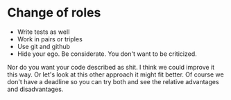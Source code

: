 # Change of roles


* Write tests as well
* Work in pairs or triples
* Use git and github
* Hide your ego. Be considerate. You don't want to be criticized.


Nor do you want your code described as shit. I think we could improve it this way. Or let's look at this other approach it might fit better. Of course we don't have a deadline so you can try both and see the relative advantages and disadvantages.



